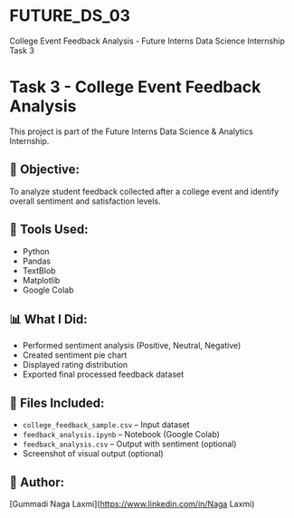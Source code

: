 # FUTURE_DS_03
College Event Feedback Analysis - Future Interns Data Science Internship Task 3
# Task 3 - College Event Feedback Analysis

This project is part of the Future Interns Data Science & Analytics Internship.

## 📌 Objective:
To analyze student feedback collected after a college event and identify overall sentiment and satisfaction levels.

## 🧰 Tools Used:
- Python
- Pandas
- TextBlob
- Matplotlib
- Google Colab

## 📊 What I Did:
- Performed sentiment analysis (Positive, Neutral, Negative)
- Created sentiment pie chart
- Displayed rating distribution
- Exported final processed feedback dataset

## 📁 Files Included:
- `college_feedback_sample.csv` – Input dataset
- `feedback_analysis.ipynb` – Notebook (Google Colab)
- `feedback_analysis.csv` – Output with sentiment (optional)
- Screenshot of visual output (optional)

## 🔗 Author:
[Gummadi Naga Laxmi](https://www.linkedin.com/in/Naga Laxmi)
